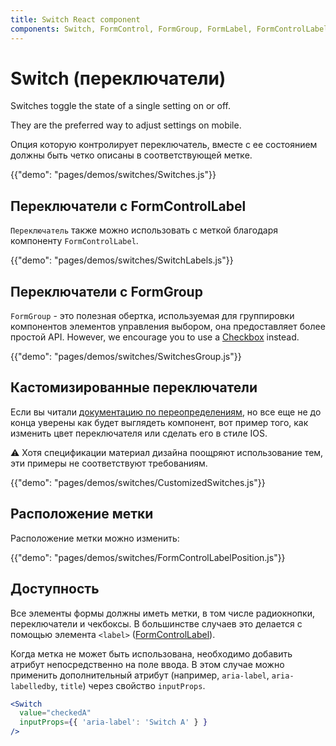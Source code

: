 ```yaml
---
title: Switch React component
components: Switch, FormControl, FormGroup, FormLabel, FormControlLabel
---
```


# Switch (переключатели)

<p class="description">Switches toggle the state of a single setting on or off.</p>

They are the preferred way to adjust settings on mobile.

Опция которую контролирует переключатель, вместе с ее состоянием должны быть четко описаны в соответствующей метке.

{{"demo": "pages/demos/switches/Switches.js"}}

## Переключатели с FormControlLabel

`Переключатель` также можно использовать с меткой благодаря компоненту `FormControlLabel`.

{{"demo": "pages/demos/switches/SwitchLabels.js"}}

## Переключатели с FormGroup

`FormGroup` - это полезная обертка, используемая для группировки компонентов элементов управления выбором, она предоставляет более простой API. However, we encourage you to use a [Checkbox](#checkboxes) instead.

{{"demo": "pages/demos/switches/SwitchesGroup.js"}}

## Кастомизированные переключатели

Если вы читали [документацию по переопределениям](/customization/overrides/), но все еще не до конца уверены как будет выглядеть компонент, вот пример того, как изменить цвет переключателя или сделать его в стиле IOS.

⚠️ Хотя спецификации материал дизайна поощряют использование тем, эти примеры не соответствуют требованиям.

{{"demo": "pages/demos/switches/CustomizedSwitches.js"}}

## Расположение метки

Расположение метки можно изменить:

{{"demo": "pages/demos/switches/FormControlLabelPosition.js"}}

## Доступность

Все элементы формы должны иметь метки, в том числе радиокнопки, переключатели и чекбоксы. В большинстве случаев это делается с помощью элемента `<label>` ([FormControlLabel](/api/form-control-label/)).

Когда метка не может быть использована, необходимо добавить атрибут непосредственно на поле ввода. В этом случае можно применить дополнительный атрибут (например, `aria-label`, `aria-labelledby`, `title`) через свойство `inputProps`.

```jsx
<Switch
  value="checkedA"
  inputProps={{ 'aria-label': 'Switch A' } }
/>
```